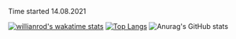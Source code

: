 Time started 14.08.2021


[![willianrod's wakatime stats](https://github-readme-stats.vercel.app/api/wakatime?username=laurivuori)](https://github.com/anuraghazra/github-readme-stats)
[![Top Langs](https://github-readme-stats.vercel.app/api/top-langs/?username=LauriVuori&exclude_repo=STM32F429I-DISC1_IOT)](https://github.com/anuraghazra/github-readme-stats)
![Anurag's GitHub stats](https://github-readme-stats.vercel.app/api?username=LauriVuori&show_icons=true&theme=radical)
